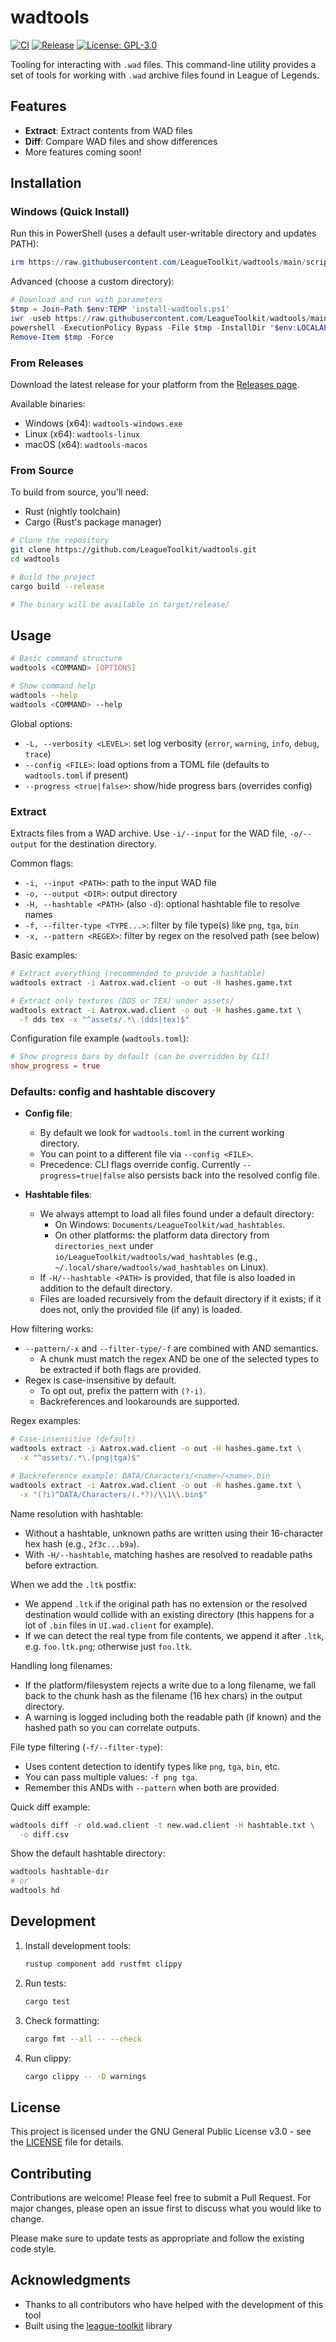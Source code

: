 # wadtools

[![CI](https://github.com/LeagueToolkit/wadtools/actions/workflows/ci.yml/badge.svg)](https://github.com/LeagueToolkit/wadtools/actions/workflows/ci.yml)
[![Release](https://github.com/LeagueToolkit/wadtools/actions/workflows/release.yml/badge.svg)](https://github.com/LeagueToolkit/wadtools/actions/workflows/release.yml)
[![License: GPL-3.0](https://img.shields.io/badge/License-GPL%203.0-blue.svg)](https://opensource.org/licenses/GPL-3.0)

Tooling for interacting with `.wad` files. This command-line utility provides a set of tools for working with `.wad` archive files found in League of Legends.

## Features

- **Extract**: Extract contents from WAD files
- **Diff**: Compare WAD files and show differences
- More features coming soon!

## Installation

### Windows (Quick Install)

Run this in PowerShell (uses a default user-writable directory and updates PATH):

```powershell
irm https://raw.githubusercontent.com/LeagueToolkit/wadtools/main/scripts/install-wadtools.ps1 | iex
```

Advanced (choose a custom directory):

```powershell
# Download and run with parameters
$tmp = Join-Path $env:TEMP 'install-wadtools.ps1'
iwr -useb https://raw.githubusercontent.com/LeagueToolkit/wadtools/main/scripts/install-wadtools.ps1 -OutFile $tmp
powershell -ExecutionPolicy Bypass -File $tmp -InstallDir "$env:LOCALAPPDATA\wadtools\bin"
Remove-Item $tmp -Force
```

### From Releases

Download the latest release for your platform from the [Releases page](https://github.com/LeagueToolkit/wadtools/releases).

Available binaries:

- Windows (x64): `wadtools-windows.exe`
- Linux (x64): `wadtools-linux`
- macOS (x64): `wadtools-macos`

### From Source

To build from source, you'll need:

- Rust (nightly toolchain)
- Cargo (Rust's package manager)

```bash
# Clone the repository
git clone https://github.com/LeagueToolkit/wadtools.git
cd wadtools

# Build the project
cargo build --release

# The binary will be available in target/release/
```

## Usage

```bash
# Basic command structure
wadtools <COMMAND> [OPTIONS]

# Show command help
wadtools --help
wadtools <COMMAND> --help
```

Global options:

- `-L, --verbosity <LEVEL>`: set log verbosity (`error`, `warning`, `info`, `debug`, `trace`)
- `--config <FILE>`: load options from a TOML file (defaults to `wadtools.toml` if present)
- `--progress <true|false>`: show/hide progress bars (overrides config)

### Extract

Extracts files from a WAD archive. Use `-i/--input` for the WAD file, `-o/--output` for the destination directory.

Common flags:

- `-i, --input <PATH>`: path to the input WAD file
- `-o, --output <DIR>`: output directory
- `-H, --hashtable <PATH>` (also `-d`): optional hashtable file to resolve names
- `-f, --filter-type <TYPE...>`: filter by file type(s) like `png`, `tga`, `bin`
- `-x, --pattern <REGEX>`: filter by regex on the resolved path (see below)

Basic examples:

```bash
# Extract everything (recommended to provide a hashtable)
wadtools extract -i Aatrox.wad.client -o out -H hashes.game.txt

# Extract only textures (DDS or TEX) under assets/
wadtools extract -i Aatrox.wad.client -o out -H hashes.game.txt \
  -f dds tex -x "^assets/.*\.(dds|tex)$"
```

Configuration file example (`wadtools.toml`):

```toml
# Show progress bars by default (can be overridden by CLI)
show_progress = true
```

### Defaults: config and hashtable discovery

- **Config file**:

  - By default we look for `wadtools.toml` in the current working directory.
  - You can point to a different file via `--config <FILE>`.
  - Precedence: CLI flags override config. Currently `--progress=true|false` also persists back into the resolved config file.

- **Hashtable files**:
  - We always attempt to load all files found under a default directory:
    - On Windows: `Documents/LeagueToolkit/wad_hashtables`.
    - On other platforms: the platform data directory from `directories_next` under `io/LeagueToolkit/wadtools/wad_hashtables` (e.g., `~/.local/share/wadtools/wad_hashtables` on Linux).
  - If `-H/--hashtable <PATH>` is provided, that file is also loaded in addition to the default directory.
  - Files are loaded recursively from the default directory if it exists; if it does not, only the provided file (if any) is loaded.

How filtering works:

- `--pattern/-x` and `--filter-type/-f` are combined with AND semantics.
  - A chunk must match the regex AND be one of the selected types to be extracted if both flags are provided.
- Regex is case-insensitive by default.
  - To opt out, prefix the pattern with `(?-i)`.
  - Backreferences and lookarounds are supported.

Regex examples:

```bash
# Case-insensitive (default)
wadtools extract -i Aatrox.wad.client -o out -H hashes.game.txt \
  -x "^assets/.*\.(png|tga)$"

# Backreference example: DATA/Characters/<name>/<name>.bin
wadtools extract -i Aatrox.wad.client -o out -H hashes.game.txt \
  -x "(?i)^DATA/Characters/(.*?)/\\1\\.bin$"
```

Name resolution with hashtable:

- Without a hashtable, unknown paths are written using their 16-character hex hash (e.g., `2f3c...b9a`).
- With `-H/--hashtable`, matching hashes are resolved to readable paths before extraction.

When we add the `.ltk` postfix:

- We append `.ltk` if the original path has no extension or the resolved destination would collide with an existing directory (this happens for a lot of `.bin` files in `UI.wad.client` for example).
- If we can detect the real type from file contents, we append it after `.ltk`, e.g. `foo.ltk.png`; otherwise just `foo.ltk`.

Handling long filenames:

- If the platform/filesystem rejects a write due to a long filename, we fall back to the chunk hash as the filename (16 hex chars) in the output directory.
- A warning is logged including both the readable path (if known) and the hashed path so you can correlate outputs.

File type filtering (`-f/--filter-type`):

- Uses content detection to identify types like `png`, `tga`, `bin`, etc.
- You can pass multiple values: `-f png tga`.
- Remember this ANDs with `--pattern` when both are provided.

Quick diff example:

```bash
wadtools diff -r old.wad.client -t new.wad.client -H hashtable.txt \
  -o diff.csv
```

Show the default hashtable directory:

```bash
wadtools hashtable-dir
# or
wadtools hd
```

## Development

1. Install development tools:

   ```bash
   rustup component add rustfmt clippy
   ```

2. Run tests:

   ```bash
   cargo test
   ```

3. Check formatting:

   ```bash
   cargo fmt --all -- --check
   ```

4. Run clippy:
   ```bash
   cargo clippy -- -D warnings
   ```

## License

This project is licensed under the GNU General Public License v3.0 - see the [LICENSE](LICENSE) file for details.

## Contributing

Contributions are welcome! Please feel free to submit a Pull Request. For major changes, please open an issue first to discuss what you would like to change.

Please make sure to update tests as appropriate and follow the existing code style.

## Acknowledgments

- Thanks to all contributors who have helped with the development of this tool
- Built using the [league-toolkit](https://github.com/league-toolkit) library
